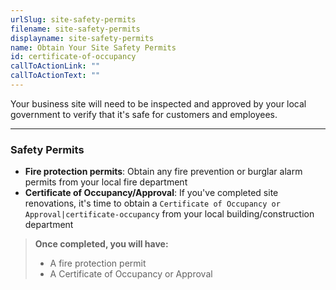 ```yaml
---
urlSlug: site-safety-permits
filename: site-safety-permits
displayname: site-safety-permits
name: Obtain Your Site Safety Permits
id: certificate-of-occupancy
callToActionLink: ""
callToActionText: ""
---
```

Your business site will need to be inspected and approved by your local government to verify that it's safe for customers and employees.

- - -

### Safety Permits

* **Fire protection permits**: Obtain any fire prevention or burglar alarm permits from your local fire department
* **Certificate of Occupancy/Approval**: If you've completed site renovations, it's time to obtain a `Certificate of Occupancy or Approval|certificate-occupancy` from your local building/construction department

> **Once completed, you will have:**
>
> * A fire protection permit
> * A Certificate of Occupancy or Approval